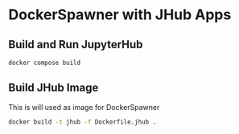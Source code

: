 # DockerSpawner with JHub Apps

## Build and Run JupyterHub

```bash
docker compose build
```

## Build JHub Image

This is will used as image for DockerSpawner

```bash
docker build -t jhub -f Dockerfile.jhub .
```
